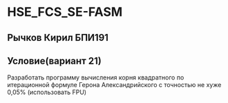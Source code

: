 # HSE_FCS_SE-FASM
## Рычков Кирил БПИ191

## Условие(вариант 21)
  Разработать программу вычисления корня квадратного по итерационной формуле Герона Александрийского с точностью не хуже 0,05% (использовать FPU) 
